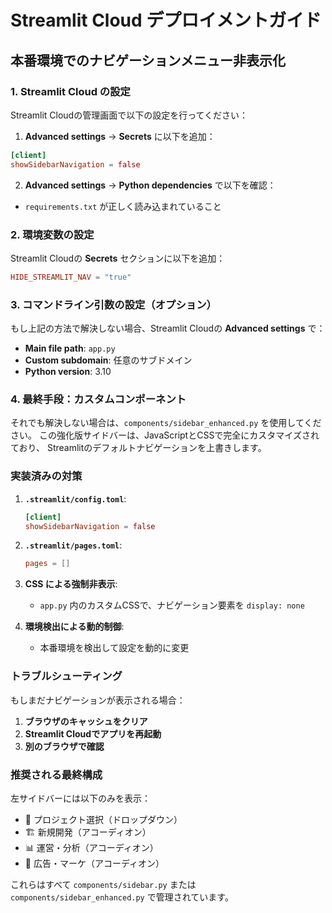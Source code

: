 # Streamlit Cloud デプロイメントガイド

## 本番環境でのナビゲーションメニュー非表示化

### 1. Streamlit Cloud の設定

Streamlit Cloudの管理画面で以下の設定を行ってください：

1. **Advanced settings** → **Secrets** に以下を追加：
```toml
[client]
showSidebarNavigation = false
```

2. **Advanced settings** → **Python dependencies** で以下を確認：
- `requirements.txt` が正しく読み込まれていること

### 2. 環境変数の設定

Streamlit Cloudの **Secrets** セクションに以下を追加：
```toml
HIDE_STREAMLIT_NAV = "true"
```

### 3. コマンドライン引数の設定（オプション）

もし上記の方法で解決しない場合、Streamlit Cloudの **Advanced settings** で：
- **Main file path**: `app.py`
- **Custom subdomain**: 任意のサブドメイン
- **Python version**: 3.10

### 4. 最終手段：カスタムコンポーネント

それでも解決しない場合は、`components/sidebar_enhanced.py` を使用してください。
この強化版サイドバーは、JavaScriptとCSSで完全にカスタマイズされており、
Streamlitのデフォルトナビゲーションを上書きします。

### 実装済みの対策

1. **`.streamlit/config.toml`**:
   ```toml
   [client]
   showSidebarNavigation = false
   ```

2. **`.streamlit/pages.toml`**:
   ```toml
   pages = []
   ```

3. **CSS による強制非表示**:
   - `app.py` 内のカスタムCSSで、ナビゲーション要素を `display: none`

4. **環境検出による動的制御**:
   - 本番環境を検出して設定を動的に変更

### トラブルシューティング

もしまだナビゲーションが表示される場合：

1. **ブラウザのキャッシュをクリア**
2. **Streamlit Cloudでアプリを再起動**
3. **別のブラウザで確認**

### 推奨される最終構成

左サイドバーには以下のみを表示：
- 📁 プロジェクト選択（ドロップダウン）
- 🏗️ 新規開発（アコーディオン）
- 📊 運営・分析（アコーディオン）
- 🎨 広告・マーケ（アコーディオン）

これらはすべて `components/sidebar.py` または `components/sidebar_enhanced.py` で管理されています。